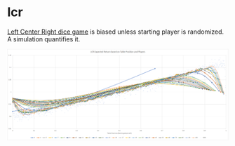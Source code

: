 # lcr
[Left Center Right dice game](https://a.co/d/a84Hh7m) is biased unless starting player is randomized. A simulation quantifies it.

![LCR Expected Return based on Table Position and Players](LCR_Expected_Return_based_on_Table_Position_and_Players.png)
